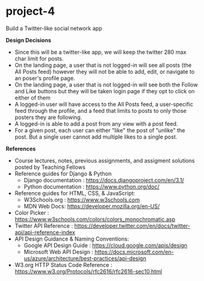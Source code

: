 # project-4
Build a Twitter-like social network app

**Design Decisions**
- Since this will be a twitter-like app, we will keep the twitter 280 max char limit for posts.
- On the landing page, a user that is not logged-in will see all posts (the All Posts feed) however they will not be able to add, edit, or navigate to an poser's profile page. 
- On the landing page, a user that is not logged-in will see both the Follow and Like buttons but they will be taken login page if they opt to click on either of them
- A logged-in user will have access to the All Posts feed, a user-specific feed through the profile, and a feed that limits to posts to only those posters they are following.
- A logged-in is able to add a post from any view with a post feed.
- For a given post, each user can either "like" the post of "unlike" the post. But a single user cannot add multiple likes to a single post.

**References**
* Course lectures, notes, previous assignments, and assigment solutions posted by Teaching Fellows
* Reference guides for Django & Python
  - Django documentation : https://docs.djangoproject.com/en/3.1/ 
  - Python documentation : https://www.python.org/doc/
* Reference guides for HTML, CSS, & JavaScript: 
  - W3Schools.org : https://www.w3schools.com
  - MDN Web Docs: https://developer.mozilla.org/en-US/
* Color Picker : https://www.w3schools.com/colors/colors_monochromatic.asp
* Twitter API Reference : https://developer.twitter.com/en/docs/twitter-api/api-reference-index
* API Design Guidance & Naming Conventions:
  - Google API Design Guide : https://cloud.google.com/apis/design
  - Microsoft Web API Design : https://docs.microsoft.com/en-us/azure/architecture/best-practices/api-design
* W3.org HTTP Status Code Reference : https://www.w3.org/Protocols/rfc2616/rfc2616-sec10.html
